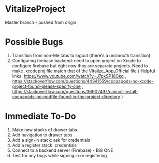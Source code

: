 # VitalizeProject
Master branch - pushed from origin

# Possible Bugs
1. Transition from non-Me tabs to logout (there's a unsmooth transition)
2. Configuring firebase backend: need to open project on Xcode to configure firebase but right now they are separate projects. Need to make .xcodeproj file match that of the Vitalize_App_Official file ( Helpful links: https://www.youtube.com/watch?v=J7pkSP18Oko , https://stackoverflow.com/questions/44341559/cocoapods-no-xcode-project-found-please-specify-one , https://stackoverflow.com/questions/36902497/cannot-install-cocoapods-no-podfile-found-in-the-project-directory )

# Immediate To-Do
1. Make new stacks of drawer tabs 
2. Add navigation to drawer tabs
3. Add a sign-in stack: ask for credentials
4. Add a register stack: credentials
5. Connect to a backend server (Firebase) - BIG ONE
6. Test for any bugs while signing in or registering
